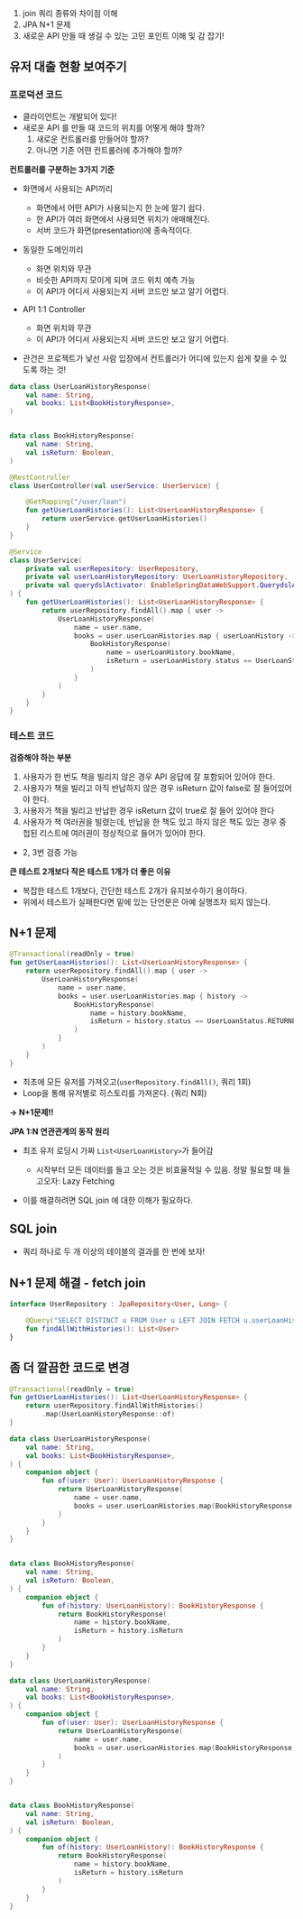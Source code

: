 1. join 쿼리 종류와 차이점 이해
2. JPA N+1 문제
3. 새로운 API 만들 때 생길 수 있는 고민 포인트 이해 및 감 잡기!



## 유저 대출 현황 보여주기

### 프로덕션 코드

- 클라이언트는 개발되어 있다!
- 새로운 API 를 만들 때 코드의 위치를 어떻게 해야 할까?
  1. 새로운 컨트롤러를 만들어야 할까?
  2. 아니면 기존 어떤 컨트롤러에 추가해야 할까?



**컨트롤러를 구분하는 3가지 기준**

- 화면에서 사용되는 API끼리
  - 화면에서 어떤 API가 사용되는지 한 눈에 알기 쉽다.
  - 한 API가 여러 화면에서 사용되면 위치가 애매해진다.
  - 서버 코드가 화면(presentation)에 종속적이다.
- 동일한 도메인끼리
  - 화면 위치와 무관
  - 비슷한 API까지 모이게 되며 코드 위치 예측 가능
  - 이 API가 어디서 사용되는지 서버 코드만 보고 알기 어렵다.
- API 1:1 Controller
  - 화면 위치와 무관
  - 이 API가 어디서 사용되는지 서버 코드만 보고 알기 어렵다.

- 관건은 프로젝트가 낯선 사람 입장에서 컨트롤러가 어디에 있는지 쉽게 찾을 수 있도록 하는 것!



```kotlin
data class UserLoanHistoryResponse(
    val name: String,
    val books: List<BookHistoryResponse>,
)


data class BookHistoryResponse(
    val name: String,
    val isReturn: Boolean,
)
```



```kotlin
@RestController
class UserController(val userService: UserService) {

    @GetMapping("/user/loan")
    fun getUserLoanHistories(): List<UserLoanHistoryResponse> {
        return userService.getUserLoanHistories()
    }
}
```



```kotlin
@Service
class UserService(
    private val userRepository: UserRepository,
    private val userLoanHistoryRepository: UserLoanHistoryRepository,
    private val querydslActivator: EnableSpringDataWebSupport.QuerydslActivator
) {
    fun getUserLoanHistories(): List<UserLoanHistoryResponse> {
        return userRepository.findAll().map { user ->
            UserLoanHistoryResponse(
                name = user.name,
                books = user.userLoanHistories.map { userLoanHistory ->
                    BookHistoryResponse(
                        name = userLoanHistory.bookName,
                        isReturn = userLoanHistory.status == UserLoanStatus.RETURNED
                    )
                }
            )
        }
    }
}
```



### 테스트 코드

**검증해야 하는 부분**

1. 사용자가 한 번도 책을 빌리지 않은 경우 API 응답에 잘 포함되어 있어야 한다.
2. 사용자가 책을 빌리고 아직 반납하지 않은 경우 isReturn 값이 false로 잘 들어있어야 한다.
3. 사용자가 책을 빌리고 반납한 경우 isReturn 값이 true로 잘 들어 있어야 한다
4.  사용자가 책 여러권을 빌렸는데, 반납을 한 책도 있고 하지 않은 책도 있는 경우 중첩된 리스트에 여러권이 정상적으로 들어가 있어야 한다.
   - 2, 3번 검증 가능



**큰 테스트 2개보다 작은 테스트 1개가 더 좋은 이유**

- 복잡한 테스트 1개보다, 간단한 테스트 2개가 유지보수하기 용이하다.
- 위에서 테스트가 실패한다면 밑에 있는 단언문은 아예 실행조차 되지 않는다.



## N+1 문제

```kotlin
@Transactional(readOnly = true)
fun getUserLoanHistories(): List<UserLoanHistoryResponse> {
    return userRepository.findAll().map { user ->
        UserLoanHistoryResponse(
            name = user.name,
            books = user.userLoanHistories.map { history ->
                BookHistoryResponse(
                    name = history.bookName,
                    isReturn = history.status == UserLoanStatus.RETURNED
                )
            }
        )
    }
}
```

- 최초에 모든 유저를 가져오고(`userRepository.findAll()`, 쿼리 1회)
- Loop을 통해 유저별로 히스토리를 가져온다. (쿼리 N회)

**-> N+1문제!!**



**JPA 1:N 연관관계의 동작 원리**

- 최초 유저 로딩시 가짜 `List<UserLoanHistory>`가 들어감
  - 시작부터 모든 데이터를 들고 오는 것은 비효율적일 수 있음. 정말 필요할 때 들고오자: Lazy Fetching

- 이를 해결하려면 SQL join 에 대한 이해가 필요하다.



## SQL join

- 쿼리 하나로 두 개 이상의 테이블의 결과를 한 번에 보자!



## N+1 문제 해결 - fetch join

```kotlin
interface UserRepository : JpaRepository<User, Long> {

    @Query("SELECT DISTINCT u FROM User u LEFT JOIN FETCH u.userLoanHistories")
    fun findAllWithHistories(): List<User>
}
```



## 좀 더 깔끔한 코드로 변경

```kotlin
@Transactional(readOnly = true)
fun getUserLoanHistories(): List<UserLoanHistoryResponse> {
    return userRepository.findAllWithHistories()
        .map(UserLoanHistoryResponse::of)
}
```

```kotlin
data class UserLoanHistoryResponse(
    val name: String,
    val books: List<BookHistoryResponse>,
) {
    companion object {
        fun of(user: User): UserLoanHistoryResponse {
            return UserLoanHistoryResponse(
                name = user.name,
                books = user.userLoanHistories.map(BookHistoryResponse::of)
            )
        }
    }
}


data class BookHistoryResponse(
    val name: String,
    val isReturn: Boolean,
) {
    companion object {
        fun of(history: UserLoanHistory): BookHistoryResponse {
            return BookHistoryResponse(
                name = history.bookName,
                isReturn = history.isReturn
            )
        }
    }
}
```



```kotlin
data class UserLoanHistoryResponse(
    val name: String,
    val books: List<BookHistoryResponse>,
) {
    companion object {
        fun of(user: User): UserLoanHistoryResponse {
            return UserLoanHistoryResponse(
                name = user.name,
                books = user.userLoanHistories.map(BookHistoryResponse::of)
            )
        }
    }
}


data class BookHistoryResponse(
    val name: String,
    val isReturn: Boolean,
) {
    companion object {
        fun of(history: UserLoanHistory): BookHistoryResponse {
            return BookHistoryResponse(
                name = history.bookName,
                isReturn = history.isReturn
            )
        }
    }
}
```